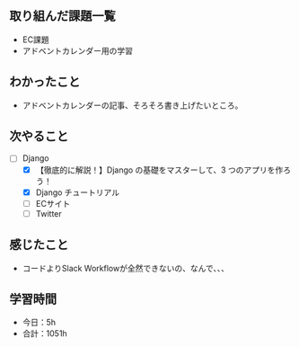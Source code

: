 ## 取り組んだ課題一覧
- EC課題
- アドベントカレンダー用の学習    

## わかったこと
- アドベントカレンダーの記事、そろそろ書き上げたいところ。

## 次やること
- [ ] Django
   - [x] 【徹底的に解説！】Django の基礎をマスターして、3 つのアプリを作ろう！
   - [x] Django チュートリアル
   - [ ] ECサイト
   - [ ] Twitter

## 感じたこと
- コードよりSlack Workflowが全然できないの、なんで、、、

## 学習時間

- 今日：5h
- 合計：1051h